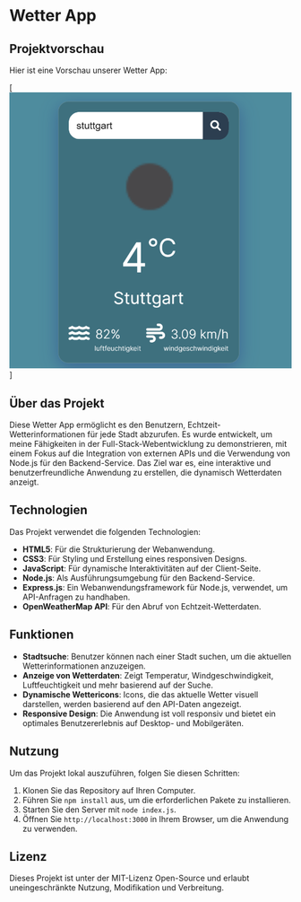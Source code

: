 # Wetter App

## Projektvorschau
Hier ist eine Vorschau unserer Wetter App:

[[![Wetter App Vorschau](https://github.com/NiyaziGumus/WetterApp/blob/main/Screenshot.png)]](https://github.com/NiyaziGumus/WetterApp/blob/main/public/img/Screenshot.png)

## Über das Projekt

Diese Wetter App ermöglicht es den Benutzern, Echtzeit-Wetterinformationen für jede Stadt abzurufen. Es wurde entwickelt, um meine Fähigkeiten in der Full-Stack-Webentwicklung zu demonstrieren, mit einem Fokus auf die Integration von externen APIs und die Verwendung von Node.js für den Backend-Service. Das Ziel war es, eine interaktive und benutzerfreundliche Anwendung zu erstellen, die dynamisch Wetterdaten anzeigt.

## Technologien

Das Projekt verwendet die folgenden Technologien:

- **HTML5**: Für die Strukturierung der Webanwendung.
- **CSS3**: Für Styling und Erstellung eines responsiven Designs.
- **JavaScript**: Für dynamische Interaktivitäten auf der Client-Seite.
- **Node.js**: Als Ausführungsumgebung für den Backend-Service.
- **Express.js**: Ein Webanwendungsframework für Node.js, verwendet, um API-Anfragen zu handhaben.
- **OpenWeatherMap API**: Für den Abruf von Echtzeit-Wetterdaten.

## Funktionen

- **Stadtsuche**: Benutzer können nach einer Stadt suchen, um die aktuellen Wetterinformationen anzuzeigen.
- **Anzeige von Wetterdaten**: Zeigt Temperatur, Windgeschwindigkeit, Luftfeuchtigkeit und mehr basierend auf der Suche.
- **Dynamische Wettericons**: Icons, die das aktuelle Wetter visuell darstellen, werden basierend auf den API-Daten angezeigt.
- **Responsive Design**: Die Anwendung ist voll responsiv und bietet ein optimales Benutzererlebnis auf Desktop- und Mobilgeräten.

## Nutzung

Um das Projekt lokal auszuführen, folgen Sie diesen Schritten:

1. Klonen Sie das Repository auf Ihren Computer.
2. Führen Sie `npm install` aus, um die erforderlichen Pakete zu installieren.
3. Starten Sie den Server mit `node index.js`.
4. Öffnen Sie `http://localhost:3000` in Ihrem Browser, um die Anwendung zu verwenden.

## Lizenz

Dieses Projekt ist unter der MIT-Lizenz Open-Source und erlaubt uneingeschränkte Nutzung, Modifikation und Verbreitung.
